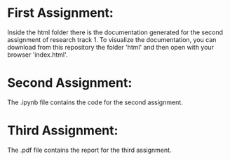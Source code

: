 # First Assignment:
Inside the html folder there is the documentation generated for the second assignment of research track 1.
To visualize the documentation, you can download from this repository the folder 'html' and then open with your browser 'index.html'.

# Second Assignment:
The .ipynb file contains the code for the second assignment.

# Third Assignment:
The .pdf file contains the report for the third assignment.
